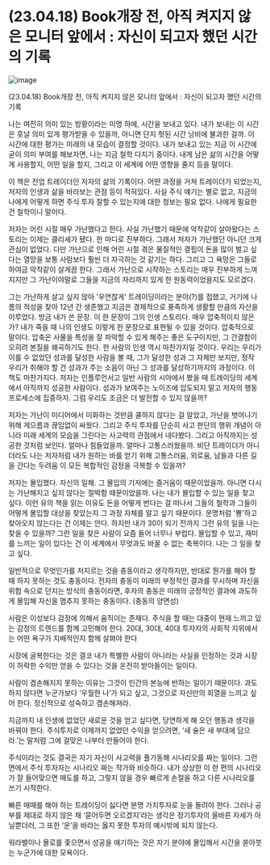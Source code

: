 # (23.04.18) Book개장 전, 아직 켜지지 않은 모니터 앞에서 : 자신이 되고자 했던 시간의 기록


![image](https://postfiles.pstatic.net/MjAyNTA0MDRfMTQx/MDAxNzQzNzYxMDgzMTQ5.YL22pYBf2aMrGCfQFAYTvz4ofmsxQWHGoIBuUAdhJ10g.hinWmJ6Js21D0FkW52jumUhvSZZ6VZStWZmWHdp05GYg.PNG/image.png?type=w773)

(23.04.18) Book개장 전, 아직 켜지지 않은 모니터 앞에서 : 자신이 되고자 했던 시간의 기록

나는 여전히 의미 있는 방황이라는 미명 하에, 시간을 보내고 있다. 내가 보내는 이 시간은 훗날 의미 있게 평가받을 수 있을까, 아니면 단지 헛된 시간 낭비에 불과한 걸까. 이 시간에 대한 평가는 미래의 내 모습이 결정할 것이다. 내가 보내고 있는 지금 이 시간에 굳이 의미 부여를 해보자면, 나는 지금 철학 다지기 중이다. 내게 남은 삶의 시간을 어떻게 사용할지, 어떤 일을 할지, 그리고 이 세계에 어떤 영향을 줄지 등을 말이다.

이 책은 전업 트레이더인 저자의 삶의 기록이다. 어떤 과정을 거쳐 트레이더가 되었는지, 저자의 인생과 삶을 바라보는 관점 등이 적혀있다. 사실 주식 얘기는 별로 없고, 지금의 나에게 어떻게 하면 주식 투자 잘할 수 있는지에 대한 정보는 필요 없다. 나에게 필요한 건 철학이니 말이다.

저자는 어린 시절 매우 가난했다고 한다. 사실 가난했기 때문에 악착같이 살아왔다는 스토리는 이제는 클리셰가 됐다. 한 마디로 진부하다. 그래서 저자가 가난했던 아니던 크게 관심이 없었다. 다만 가난으로 인해 어린 시절 겪은 물질적인 결핍이 돈을 많이 벌고 싶다는 열망을 보통 사람보다 훨씬 더 자극하는 것 같기는 하다. 그리고 그 욕망은 그들로 하여금 악착같이 살게끔 한다. 그래서 가난으로 시작하는 스토리는 매우 진부하게 느껴지지만 그 가난이야말로 그들을 지금의 자리까지 있게 한 원동력이었을지도 모르겠다.

그는 가난하게 살고 싶지 않아 '우연찮게' 트레이딩이라는 분야(?)를 접했고, 거기에 나름의 적성을 찾아 12년 간 생존했고 지금은 경제적으로 풍족하게 생활할 만큼의 자산을 이루었다. 방금 내가 쓴 문장. 이 한 문장이 그의 인생 스토리다. 매우 압축적이지 않은가? 내가 죽을 때 나의 인생도 이렇게 한 문장으로 표현될 수 있을 것이다. 압축적으로 말이다. 압축은 사물을 특성을 잘 파악할 수 있게 해주는 좋은 도구이지만, 그 간결함이 오히려 본질을 왜곡하기도 한다. 한 사람의 인생 역시 마찬가지일 것이다. 우리는 우리가 이룰 수 없었던 성과를 달성한 사람을 볼 때, 그가 달성한 성과 그 자체만 보지만, 정작 우리가 취해야 할 건 성과가 주는 소음이 아닌 그 성과를 달성하기까지의 과정이다. 이 책도 마찬가지다. 저자는 인플루언서고 일반 사람의 시야에서 봤을 때 트레이딩의 세계에서 아직까지 성공한 사람이다. 성과가 보여주는 노이즈에 압도되지 말고 저자의 행동 프로세스에 집중하자. 그럼 우리도 조금은 더 발전할 수 있지 않을까?

저자는 가난이 미디어에서 미화하는 것만큼 쿨하지 않다는 걸 알았고, 가난을 벗어나기 위해 게으름과 끊임없이 싸웠다. 그리고 주식 투자를 단순히 사고 판단의 행위 개념이 아니라 미래 세계의 모습을 그린다는 사고력의 관점에서 내다봤다. 그리고 아직까지는 성공한 것처럼 보인다. 얼마나 힘들었을까. 얼마나 고통스러웠을까. 비단 트레이더가 아니더라도 나는 저자처럼 내가 원하는 바를 얻기 위해 고통스러움, 외로움, 남들과 다른 길을 간다는 두려움 이 모든 복합적인 감정을 극복할 수 있을까?

저자는 몰입했다. 자신의 일해. 그 몰입의 기저에는 즐거움이 때문이었을까. 아니면 다시는 가난해지고 싶지 않다는 절박함 때문이었을까. 나는 내가 몰입할 수 있는 일을 찾고 싶다. 이런 유의 책을 읽는 이유도 돈을 어떻게 번다는 걸 떠나서 그들의 철학과 그들이 어떻게 몰입할 대상을 찾았는지 그 과정 자체를 알고 싶기 때문이다. 운명처럼 '뿅'하고 찾아오지 않는다는 건 이제는 안다. 하지만 내가 30이 되기 전까지 그런 유의 일을 나는 찾을 수 있을까? 그런 일을 찾은 사람이 요즘 들어 너무나 부럽다. 몰입할 수 있고, 재미를 느끼는 일이 있다는 건 이 세계에서 무엇과도 바꿀 수 없는 축복이다. 나는 그 일을 찾고 싶다.

일반적으로 무엇인가를 저지르는 것을 충동이라고 생각하지만, 반대로 뭔가를 해야 할 때 하지 못하는 것도 충동이다. 전자의 충동이 미래의 부정적인 결과를 무시하며 자신을 위험 속으로 던지는 방식의 충동이라면, 후자의 충동은 미래의 긍정적인 결과에 과도하게 몰입해 자신을 멈추지 못하는 충동이다. (충동의 양면성)

사람은 이성보다 감정에 의해서 움직이는 존재다. 주식을 할 때는 대중이 현재 느끼고 있는 감정의 트렌드를 함께 고민해야 한다. 20대, 30대, 40대 투자자의 사회적 지위에서는 어떤 욕구가 지배적인지 함께 살펴야 한다

시장에 굴복한다는 것은 결코 내가 특별한 사람이 아니라는 사실을 인정하는 것과 시장이 허락한 수익만 얻을 수 있다는 것을 온전히 받아들이는 일이다.

사람이 겸손해지지 못하는 이유는 그것이 인간의 본능에 반하는 일이기 때문이다. 과도하지 않다면 누군가보다 ‘우월한 나’가 되고 싶고, 그것으로 자신만의 희열을 느끼고 싶어 한다. 정신적으로 성숙하고 겸손해져라.

지금까지 내 인생에 없었던 새로운 것을 얻고 싶다면, 당연하게 해 오던 행동과 생각을 바꿔야 한다. 주식투자로 이제까지 없었던 수익을 얻으려면, ‘새 술은 새 부대에 담으라.’는 말처럼 그에 걸맞은 나부터 만들어야 한다.

주식이라는 것도 결국은 자기 자신이 사고력을 풀가동해 시나리오를 짜는 일이다. 그런 면에서 주식 투자자는 시나리오 짜는 작가와 비슷하다. 내가 상상한 이 한 편의 시나리오가 잘 들어맞으면 매도를 하고, 그렇지 않을 경우 빠르게 손절을 하고 다른 시나리오를 쓰기 시작한다.

빠른 매매를 해야 하는 트레이딩이 싫다면 분명 가치투자로 눈을 돌려야 한다. 그러나 공부를 제대로 하지 않은 채 ‘묻어두면 오르겠지’라는 생각은 장기투자의 올바른 자세가 아닐뿐더러, 그 또한 ‘운’을 바라는 옳지 못한 투자의 예시밖에 되지 않는다.

워라밸이나 욜로를 좇으면서 성공을 얘기하는 것은 자기 분야에 몰입해서 시간을 쏟아붓는 누군가에 대한 모욕이다.

